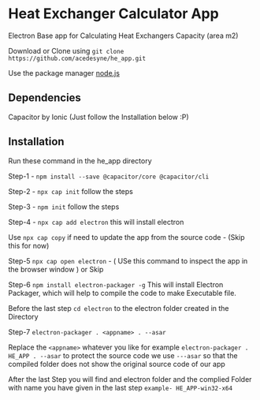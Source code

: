 # Heat Exchanger Calculator App
 Electron Base app for Calculating Heat Exchangers Capacity (area m2)

 Download or Clone using ```git clone https://github.com/acedesyne/he_app.git ```

 Use the package manager [node.js](https://nodejs.org/en/)

## Dependencies
 Capacitor by Ionic (Just follow the Installation below :P)

## Installation
 Run these command in the he_app directory
 
 Step-1 - ``` npm install --save @capacitor/core @capacitor/cli ```

 Step-2 - ``` npx cap init ``` follow the steps

 Step-3 - ``` npm init ``` follow the steps

 Step-4 - ``` npx cap add electron ``` this will install electron
 
 Use ```npx cap copy``` if need to update the app from the source code - (Skip this for now)

 Step-5 ``` npx cap open electron ``` - ( USe this command to inspect the app in the browser window ) or Skip

 Step-6 ``` npm install electron-packager -g ``` This will install Electron Packager, which will help to compile the code to make Executable file.

 Before the last step ``` cd electron ``` to the electron folder created in the Directory

 Step-7 ``` electron-packager . <appname> . --asar ``` 
 
 Replace the ```<appname>``` whatever you like for example ``` electron-packager . HE_APP . --asar ``` to protect the source code we use ```---asar``` so that the compiled folder does not show the original source code of our app

 After the last Step you will find and electron folder and the complied Folder with name you have given in the last step ```example- HE_APP-win32-x64```





 

